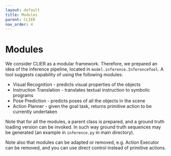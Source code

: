 ```yaml
---
layout: default
title: Modules
parent: CLIER
nav_order: 4
---
```


# Modules

We consider CLIER as a modular framework. Therefore, we prepared an idea of the inference pipeline, located in `model.inference.InferenceTool`. A tool suggests capability of using the following modules:
- Visual Recognition - predicts visual properties of the objects
- Instruction Translation - translates textual instruction to symbolic programs
- Pose Prediction - predicts poses of all the objects in the scene
- Action Planner - given the goal task, returns primitive action to be currently undertaken

Note that for all the modules, a parent class is prepared, and a ground truth loading version can be invoked. In such way ground truth sequences may be generated (an example in `inference.py` in main directory).

Note also that modules can be adapted or removed, e.g. Action Executor can be removed, and you can use direct control instead of primitive actions.
